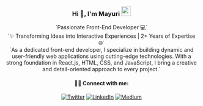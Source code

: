   <h3 align="center">   Hi 👋, I'm Mayuri  <img src="https://media4.giphy.com/media/PgnpGT8tJsWfNabS8d/giphy.gif" width="25">  </h3>



 <div align="center">
    `Passionate Front-End Developer 💻`
 </br>
`✨ Transforming Ideas into Interactive Experiences | 2+ Years of Expertise 🌐`
</br>
`As a dedicated front-end developer, I specialize in building dynamic and user-friendly web applications using cutting-edge technologies. With a strong foundation in React.js, HTML, CSS, and JavaScript, I bring a creative and detail-oriented approach to every project.`
 
 </div>
  

<!-- <img height="260" width="280" align="right" src="https://cdn.dribbble.com/users/2238041/screenshots/4763918/working.gif" /> -->
<!-- <img align="right" alt="Coding" width="300" src="https://cdn.dribbble.com/users/2646423/screenshots/5507196/computer.gif"/> -->

<!--  - 🔭 I’m currently working on React 
 - 🌱 I’m currently learning MERN stack 
 - 📫 How to reach me: mayuriwasu2000@gmail.com -->
<!--  - 🔗 My portfolio :  -->
<!-- - ⚡ Fun fact: I love playing Chess even though i am noob in chess -->


<!-- ### :gear: My skills include:

- **Languages**: `JavaScript`

- **Front End**: `HTML`, `CSS`, `JavaScript`, `React`, `Redux`, `Npm `  

- **Back End**:  `MongoDB`, `Express.js`, `Node.js`, `Postman` -->

<!-- - **Programming Profiles** :  [HackerRank](https://www.hackerrank.com/mayuriwasu2000?hr_r=1) , [LeetCode](https://leetcode.com/mayuriwasu_23/)  -->

<!-- <br/>
  

<p align="center">
<img align="center" src="https://github-readme-stats.vercel.app/api/top-langs?username=mayuriwasu1&show_icons=true&locale=en&layout=compact&theme=tokyonight" />
</p> -->


       
  <h4 align="center">     
 👩‍💻 Connect with me:
  </h4>
<p align="center" > <a href="https://twitter.com/sup_m_here" target="_blank"><img alt="Twitter" src="https://img.shields.io/badge/twitter-%231DA1F2.svg?&style=for-the-badge&logo=twitter&logoColor=white" /></a> <a href="https://www.linkedin.com/in/mayuriwasu" target="_blank"><img alt="LinkedIn" src="https://img.shields.io/badge/linkedin-%230077B5.svg?&style=for-the-badge&logo=linkedin&logoColor=white" /></a> <a href="https://medium.com/@mayuriwasu2000" target="_blank"><img alt="Medium" src="https://img.shields.io/badge/medium-%2312100E.svg?&style=for-the-badge&logo=medium&logoColor=white" /></a> 
</p>
</p>



